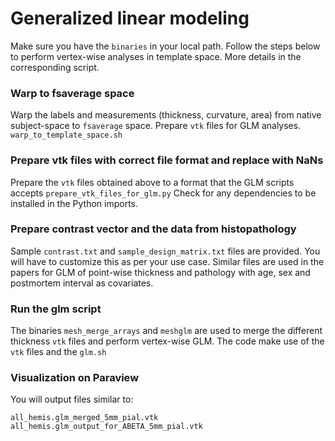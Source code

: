 # Generalized linear modeling
Make sure you have the `binaries` in your local path. Follow the steps below to perform vertex-wise analyses in template space. More details in the corresponding script.

### Warp to fsaverage space
Warp the labels and measurements (thickness, curvature, area) from native subject-space to `fsaverage` space. Prepare `vtk` files for GLM analyses.
`warp_to_template_space.sh`

### Prepare vtk files with correct file format and replace with NaNs
Prepare the `vtk` files obtained above to a format that the GLM scripts accepts
`prepare_vtk_files_for_glm.py`
Check for any dependencies to be installed in the Python imports.

### Prepare contrast vector and the data from histopathology
Sample `contrast.txt` and `sample_design_matrix.txt` files are provided. You will have to customize this as per your use case. Similar files are used in the papers for GLM of point-wise thickness and pathology with age, sex and postmortem interval as covariates.

### Run the glm script
The binaries `mesh_merge_arrays` and `meshglm` are used to merge the different thickness `vtk` files and perform vertex-wise GLM. The code make use of the `vtk` files and the 
`glm.sh`

### Visualization on Paraview
You will output files similar to:
```
all_hemis.glm_merged_5mm_pial.vtk
all_hemis.glm_output_for_ABETA_5mm_pial.vtk

```
